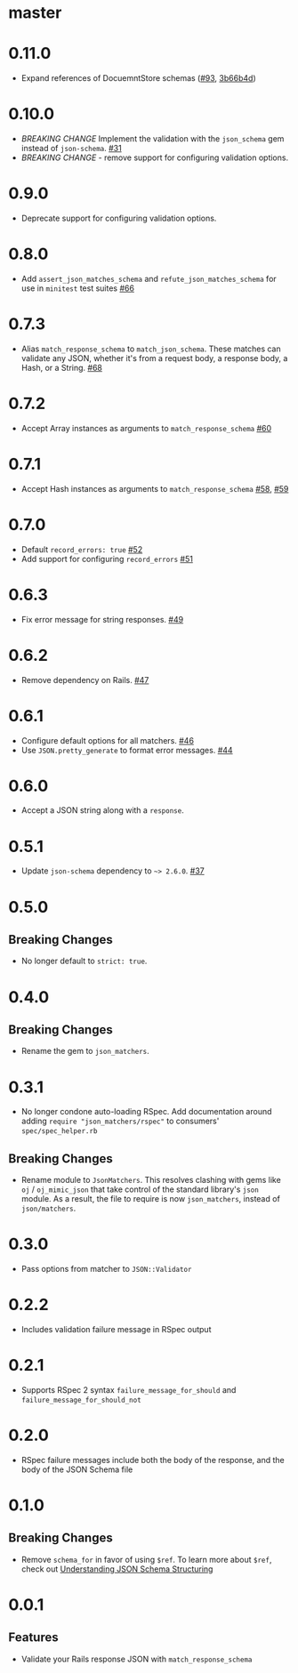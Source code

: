 master
======

0.11.0
======

* Expand references of DocuemntStore schemas ([#93], [3b66b4d])

[#93]: https://github.com/thoughtbot/json_matchers/pull/93
[3b66b4d]: https://github.com/thoughtbot/json_matchers/commit/3b66b4ddf369ec09b50cfe39c614266b34c7f3fe

0.10.0
======

* *BREAKING CHANGE* Implement the validation with the `json_schema` gem instead
  of `json-schema`. [#31]
* *BREAKING CHANGE* - remove support for configuring validation options.

[#31]: https://github.com/thoughtbot/json_matchers/pull/31

0.9.0
=====

* Deprecate support for configuring validation options.

0.8.0
=====

* Add `assert_json_matches_schema` and `refute_json_matches_schema` for
  use in `minitest` test suites [#66]

[#66]: https://github.com/thoughtbot/json_matchers/pull/66

0.7.3
=====

* Alias `match_response_schema` to `match_json_schema`. These matches can
  validate any JSON, whether it's from a request body, a response body, a Hash,
  or a String. [#68]

[#68]: https://github.com/thoughtbot/json_matchers/pull/68

0.7.2
=====

* Accept Array instances as arguments to `match_response_schema` [#60]

[#60]: https://github.com/thoughtbot/json_matchers/issues/60

0.7.1
=====

* Accept Hash instances as arguments to `match_response_schema` [#58], [#59]

[#58]: https://github.com/thoughtbot/json_matchers/pull/58
[#59]: https://github.com/thoughtbot/json_matchers/pull/59

0.7.0
=====

* Default `record_errors: true` [#52]
* Add support for configuring `record_errors` [#51]

[#52]: https://github.com/thoughtbot/json_matchers/pull/52
[#51]: https://github.com/thoughtbot/json_matchers/pull/51

0.6.3
=====

* Fix error message for string responses. [#49]

[#49]: https://github.com/thoughtbot/json_matchers/pull/49

0.6.2
=====

* Remove dependency on Rails. [#47]

[#47]: https://github.com/thoughtbot/json_matchers/pull/47

0.6.1
=====

* Configure default options for all matchers. [#46]
* Use `JSON.pretty_generate` to format error messages. [#44]

[#46]: https://github.com/thoughtbot/json_matchers/pull/46
[#44]: https://github.com/thoughtbot/json_matchers/pull/44

0.6.0
=====

* Accept a JSON string along with a `response`.

[#43]: https://github.com/thoughtbot/json_matchers/pull/43

0.5.1
=====

* Update `json-schema` dependency to `~> 2.6.0`. [#37]

[#37]: https://github.com/thoughtbot/json_matchers/pull/37

0.5.0
=====

Breaking Changes
----------------

* No longer default to `strict: true`.

0.4.0
=====

Breaking Changes
----------------

* Rename the gem to `json_matchers`.

0.3.1
=====

* No longer condone auto-loading RSpec. Add documentation around adding `require
  "json_matchers/rspec"` to consumers' `spec/spec_helper.rb`

Breaking Changes
----------------

* Rename module to `JsonMatchers`. This resolves clashing with
  gems like `oj` / `oj_mimic_json` that take control of the standard library's
  `json` module. As a result, the file to require is now `json_matchers`,
  instead of `json/matchers`.

0.3.0
=====

* Pass options from matcher to `JSON::Validator`

0.2.2
=====

* Includes validation failure message in RSpec output

0.2.1
=====

* Supports RSpec 2 syntax `failure_message_for_should` and
  `failure_message_for_should_not`

0.2.0
=====

* RSpec failure messages include both the body of the response, and the body of
  the JSON Schema file

0.1.0
=====

Breaking Changes
----------------

* Remove `schema_for` in favor of using `$ref`. To learn more about `$ref`,
  check out [Understanding JSON Schema Structuring](http://spacetelescope.github.io/understanding-json-schema/structuring.html)

0.0.1
=====

Features
--------

* Validate your Rails response JSON with `match_response_schema`
